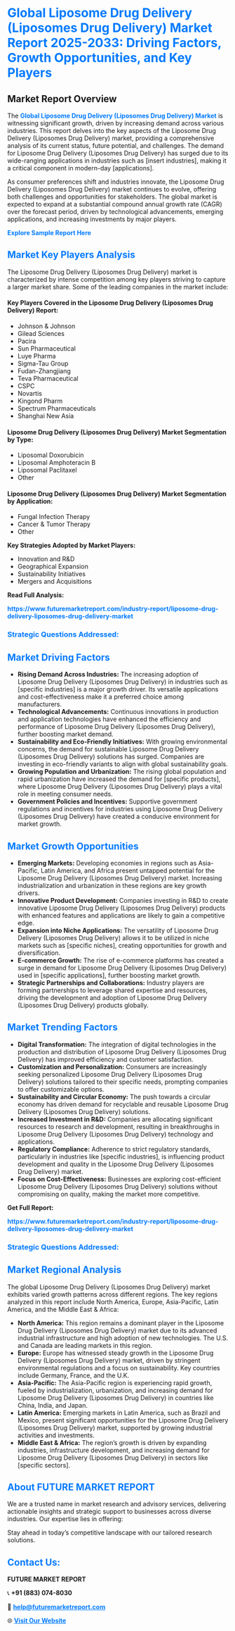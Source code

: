 <h1 style="color: #007BFF;">Global Liposome Drug Delivery (Liposomes Drug Delivery) Market Report 2025-2033: Driving Factors, Growth Opportunities, and Key Players</h1>

<section id="overview">
<h2>Market Report Overview</h2>
<p>The <a href="https://www.futuremarketreport.com/industry-report/liposome-drug-delivery-liposomes-drug-delivery-market" style="color: #007BFF; text-decoration: none;"><strong>Global Liposome Drug Delivery (Liposomes Drug Delivery) Market</strong></a> is witnessing significant growth, driven by increasing demand across various industries. This report delves into the key aspects of the Liposome Drug Delivery (Liposomes Drug Delivery) market, providing a comprehensive analysis of its current status, future potential, and challenges. The demand for Liposome Drug Delivery (Liposomes Drug Delivery) has surged due to its wide-ranging applications in industries such as [insert industries], making it a critical component in modern-day [applications].</p>
<p>As consumer preferences shift and industries innovate, the Liposome Drug Delivery (Liposomes Drug Delivery) market continues to evolve, offering both challenges and opportunities for stakeholders. The global market is expected to expand at a substantial compound annual growth rate (CAGR) over the forecast period, driven by technological advancements, emerging applications, and increasing investments by major players.</p>
</section>

<section id="overview">
<p><a href="https://www.futuremarketreport.com/request-sample/reportId=104301" style="color: #007BFF; text-decoration: none;"><strong>Explore Sample Report Here</strong></a></p>
</section>

<section id="key-players">
<h2 style="color: #007BFF;">Market Key Players Analysis</h2>
<p>The Liposome Drug Delivery (Liposomes Drug Delivery) market is characterized by intense competition among key players striving to capture a larger market share. Some of the leading companies in the market include:</p>
<h4>Key Players Covered in the Liposome Drug Delivery (Liposomes Drug Delivery) Report:</h4>
<ul><li>Johnson &amp; Johnson</li><li>Gilead Sciences</li><li>Pacira</li><li>Sun Pharmaceutical</li><li>Luye Pharma</li><li>Sigma-Tau Group</li><li>Fudan-Zhangjiang</li><li>Teva Pharmaceutical</li><li>CSPC</li><li>Novartis</li><li>Kingond Pharm</li><li>Spectrum Pharmaceuticals</li><li>Shanghai New Asia</li></ul>
<h4>Liposome Drug Delivery (Liposomes Drug Delivery) Market Segmentation by Type:</h4>
<ul><li>Liposomal Doxorubicin</li><li>Liposomal Amphoteracin B</li><li>Liposomal Paclitaxel</li><li>Other</li></ul>

<h4>Liposome Drug Delivery (Liposomes Drug Delivery) Market Segmentation by Application:</h4>
<ul><li>Fungal Infection Therapy</li><li>Cancer &amp; Tumor Therapy</li><li>Other</li></ul>
<p><strong>Key Strategies Adopted by Market Players:</strong></p>
<ul>
<li>Innovation and R&D</li>
<li>Geographical Expansion</li>
<li>Sustainability Initiatives</li>
<li>Mergers and Acquisitions</li>
</ul>
</section>

<section>
<p><strong>Read Full Analysis: </strong></p><a href="https://www.futuremarketreport.com/industry-report/liposome-drug-delivery-liposomes-drug-delivery-market" style="color: #007BFF; text-decoration: none;"><strong>https://www.futuremarketreport.com/industry-report/liposome-drug-delivery-liposomes-drug-delivery-market</strong></a>
<h3 style="color: #007BFF;">Strategic Questions Addressed:</h3>
</section>

<section id="driving-factors">
<h2 style="color: #007BFF;">Market Driving Factors</h2>
<ul>
<li><strong>Rising Demand Across Industries:</strong> The increasing adoption of Liposome Drug Delivery (Liposomes Drug Delivery) in industries such as [specific industries] is a major growth driver. Its versatile applications and cost-effectiveness make it a preferred choice among manufacturers.</li>
<li><strong>Technological Advancements:</strong> Continuous innovations in production and application technologies have enhanced the efficiency and performance of Liposome Drug Delivery (Liposomes Drug Delivery), further boosting market demand.</li>
<li><strong>Sustainability and Eco-Friendly Initiatives:</strong> With growing environmental concerns, the demand for sustainable Liposome Drug Delivery (Liposomes Drug Delivery) solutions has surged. Companies are investing in eco-friendly variants to align with global sustainability goals.</li>
<li><strong>Growing Population and Urbanization:</strong> The rising global population and rapid urbanization have increased the demand for [specific products], where Liposome Drug Delivery (Liposomes Drug Delivery) plays a vital role in meeting consumer needs.</li>
<li><strong>Government Policies and Incentives:</strong> Supportive government regulations and incentives for industries using Liposome Drug Delivery (Liposomes Drug Delivery) have created a conducive environment for market growth.</li>
</ul>
</section>

<section id="growth-opportunities">
<h2 style="color: #007BFF;">Market Growth Opportunities</h2>
<ul>
<li><strong>Emerging Markets:</strong> Developing economies in regions such as Asia-Pacific, Latin America, and Africa present untapped potential for the Liposome Drug Delivery (Liposomes Drug Delivery) market. Increasing industrialization and urbanization in these regions are key growth drivers.</li>
<li><strong>Innovative Product Development:</strong> Companies investing in R&D to create innovative Liposome Drug Delivery (Liposomes Drug Delivery) products with enhanced features and applications are likely to gain a competitive edge.</li>
<li><strong>Expansion into Niche Applications:</strong> The versatility of Liposome Drug Delivery (Liposomes Drug Delivery) allows it to be utilized in niche markets such as [specific niches], creating opportunities for growth and diversification.</li>
<li><strong>E-commerce Growth:</strong> The rise of e-commerce platforms has created a surge in demand for Liposome Drug Delivery (Liposomes Drug Delivery) used in [specific applications], further boosting market growth.</li>
<li><strong>Strategic Partnerships and Collaborations:</strong> Industry players are forming partnerships to leverage shared expertise and resources, driving the development and adoption of Liposome Drug Delivery (Liposomes Drug Delivery) products globally.</li>
</ul>
</section>

<section id="trending-factors">
<h2 style="color: #007BFF;">Market Trending Factors</h2>
<ul>
<li><strong>Digital Transformation:</strong> The integration of digital technologies in the production and distribution of Liposome Drug Delivery (Liposomes Drug Delivery) has improved efficiency and customer satisfaction.</li>
<li><strong>Customization and Personalization:</strong> Consumers are increasingly seeking personalized Liposome Drug Delivery (Liposomes Drug Delivery) solutions tailored to their specific needs, prompting companies to offer customizable options.</li>
<li><strong>Sustainability and Circular Economy:</strong> The push towards a circular economy has driven demand for recyclable and reusable Liposome Drug Delivery (Liposomes Drug Delivery) solutions.</li>
<li><strong>Increased Investment in R&D:</strong> Companies are allocating significant resources to research and development, resulting in breakthroughs in Liposome Drug Delivery (Liposomes Drug Delivery) technology and applications.</li>
<li><strong>Regulatory Compliance:</strong> Adherence to strict regulatory standards, particularly in industries like [specific industries], is influencing product development and quality in the Liposome Drug Delivery (Liposomes Drug Delivery) market.</li>
<li><strong>Focus on Cost-Effectiveness:</strong> Businesses are exploring cost-efficient Liposome Drug Delivery (Liposomes Drug Delivery) solutions without compromising on quality, making the market more competitive.</li>
</ul>
</section>

<section>
<p><strong>Get Full Report: </strong></p><a href="https://www.futuremarketreport.com/industry-report/liposome-drug-delivery-liposomes-drug-delivery-market" style="color: #007BFF; text-decoration: none;"><strong>https://www.futuremarketreport.com/industry-report/liposome-drug-delivery-liposomes-drug-delivery-market</strong></a>
<h3 style="color: #007BFF;">Strategic Questions Addressed:</h3>
</section>


<section id="regional-analysis">
<h2 style="color: #007BFF;">Market Regional Analysis</h2>
<p>The global Liposome Drug Delivery (Liposomes Drug Delivery) market exhibits varied growth patterns across different regions. The key regions analyzed in this report include North America, Europe, Asia-Pacific, Latin America, and the Middle East & Africa:</p>
<ul>
<li><strong>North America:</strong> This region remains a dominant player in the Liposome Drug Delivery (Liposomes Drug Delivery) market due to its advanced industrial infrastructure and high adoption of new technologies. The U.S. and Canada are leading markets in this region.</li>
<li><strong>Europe:</strong> Europe has witnessed steady growth in the Liposome Drug Delivery (Liposomes Drug Delivery) market, driven by stringent environmental regulations and a focus on sustainability. Key countries include Germany, France, and the U.K.</li>
<li><strong>Asia-Pacific:</strong> The Asia-Pacific region is experiencing rapid growth, fueled by industrialization, urbanization, and increasing demand for Liposome Drug Delivery (Liposomes Drug Delivery) in countries like China, India, and Japan.</li>
<li><strong>Latin America:</strong> Emerging markets in Latin America, such as Brazil and Mexico, present significant opportunities for the Liposome Drug Delivery (Liposomes Drug Delivery) market, supported by growing industrial activities and investments.</li>
<li><strong>Middle East & Africa:</strong> The region’s growth is driven by expanding industries, infrastructure development, and increasing demand for Liposome Drug Delivery (Liposomes Drug Delivery) in sectors like [specific sectors].</li>
</ul>
</section>

<footer>
<h2 style="color: #007BFF;">About FUTURE MARKET REPORT</h2>
<p>We are a trusted name in market research and advisory services, delivering actionable insights and strategic support to businesses across diverse industries. Our expertise lies in offering:</p>

<p>Stay ahead in today’s competitive landscape with our tailored research solutions.</p>

<h2 style="color: #007BFF;">Contact Us:</h2>
<p><strong>FUTURE MARKET REPORT</strong></p>
<p>📞 <strong>+91 (883) 074-8030</strong></p>
<p>📧 <strong><a href="mailto:help@futuremarketreport.com" style="color: #007BFF;">help@futuremarketreport.com</a></strong></p>
<p>🌐 <strong><a href="https://www.futuremarketreport.com/" style="color: #007BFF;">Visit Our Website</a></strong></p>
</footer>